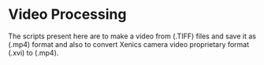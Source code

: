 # Video Processing

The scripts present here are to make a video from (.TIFF) files and save it as (.mp4) format and also to convert Xenics camera video proprietary format (.xvi) to (.mp4).
